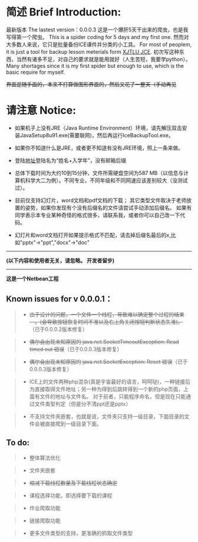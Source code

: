 # 简述 Brief Introduction:
最新版本 The lastest version：0.0.0.3
这是一个爆肝5天干出来的爬虫，也是我写得第一个爬虫。
This is a spider coding for 5 days and my first one.
然而对大多数人来说，它只是批量备份ICE课件并分类的小工具。
For most of peoplem, it is just a tool for backup lesson meterials form [XJTLU JCE](https://ice.xjtlu.edu.cn).
初次写这种东西，当然有诸多不足，对自己的要求就是能用就好（人生苦短，我要学python）。
Many shortages since it is my first spider but enough to use, which is the basic require for myself.

<S>界面是随手画的，本来不打算做图形界面的，然后又花了一整天（手动再见</S>

# 请注意 Notice:

+ 如果机子上没有JRE（Java Runtime Environment）环境，请先解压双击安装JavaSetup8u91.exe(需要联网)，然后再运行IceBackupTool.exe。

+ 如果你不知道什么是JRE，或者更不知道有没有JRE环境，照上一条来做。

+ 登陆[地址](https://ice.xjtlu.edu.cn)登陆名为“姓名+入学年”，没有邮箱后缀

+ 总体下载时间为大约10到15分钟，文件所需硬盘空间为587 MB（以信息与计算机科学大二为例）。不同专业，不同年级和不同网速应该差别较大（没测试过）。

+ 目前仅支持幻灯片，word文档和pdf文档的下载；
 其它类型文件取决于老师放置的姿势，如果你发现有个没有后缀名的文件请尝试手动添加后缀名。
 如果有同学表示本专业某种奇怪的格式很多，请联系我，或者你可以自己改一下代码。

+ 幻灯片和word文档打开如果提示格式不匹配，请去掉后缀名最后的x,比如"pptx"->"ppt","docx"->"doc"

---

 **(以下内容和使用者无关，请忽略。 开发者留步)**

---
**这是一个Netbean工程**

## Known issues for v 0.0.0.1：

> + <S>由于设计的问题，一个文件一个线程，导致难以确定整个过程的结束—。(会导致按钮恢复时间不准以及右上角关闭按钮判断状态失准)。</S> （已于0.0.0.2版本修复）

> + <S>偶尔会出现未知原因的 java.net.SocketTimeoutException: Read timed out 错误</S>（已于0.0.0.3版本修复）

> + <S>偶尔会出现未知原因的 java.net.SocketException: Reset 错误</S>（已于0.0.0.3版本修复）

> + ICE上的文件两种php混杂(真是宇宙最好的语言，呵呵哒)，一种链接后为直接取得文件地址；另一种为得到后跳转得到一个新的php页面，上面有文件的地址与文件名。
对于前者，只能程序命名，但是现在只能通过文件类型判定（但是分不清ppt还是pptx）

> + 不支持文件夹嵌套，也就是说，文件夹只支持一级目录，下面目录的文件会被直接爬到一级目录下面。


## To do:

> + 整体算法优化

> + 文件夹嵌套

> + <S>缩减下载线程数量及下载线程状态确定 </S>

> + 课程选择功能，即选择要下载的课程

> + 作业爬取功能

> + 链接爬取功能

> + 更多文件类型的支持，更准确的抓取文件类型
